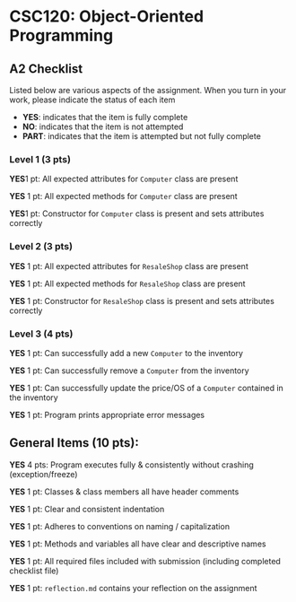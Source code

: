 # CSC120: Object-Oriented Programming
## A2 Checklist

Listed below are various aspects of the assignment.  When you turn in your work, please indicate the status of each item

- **YES**: indicates that the item is fully complete
- **NO**: indicates that the item is not attempted
- **PART**: indicates that the item is attempted but not fully complete

### Level 1 (3 pts)

**YES**1 pt: All expected attributes for `Computer` class are present

**YES** 1 pt: All expected methods for `Computer` class are present

**YES**1 pt: Constructor for `Computer` class is present and sets attributes correctly

### Level 2 (3 pts)

**YES** 1 pt: All expected attributes for `ResaleShop` class are present

**YES** 1 pt: All expected methods for `ResaleShop` class are present

**YES** 1 pt: Constructor for `ResaleShop` class is present and sets attributes correctly

### Level 3 (4 pts)

**YES** 1 pt: Can successfully add a new `Computer` to the inventory

**YES** 1 pt: Can successfully remove a `Computer` from the inventory

**YES** 1 pt: Can successfully update the price/OS of a `Computer` contained in the inventory

**YES** 1 pt: Program prints appropriate error messages

## General Items (10 pts):

**YES** 4 pts: Program executes fully & consistently without crashing (exception/freeze)

**YES** 1 pt: Classes & class members all have header comments

**YES** 1 pt: Clear and consistent indentation

**YES** 1 pt: Adheres to conventions on naming / capitalization

**YES** 1 pt: Methods and variables all have clear and descriptive names

**YES** 1 pt: All required files included with submission (including completed checklist file)

**YES** 1 pt: `reflection.md` contains your reflection on the assignment
